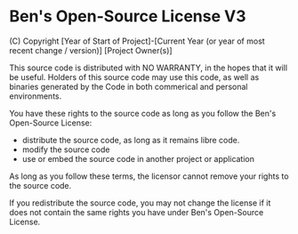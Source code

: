 # Ben's Open-Source License V3
(C) Copyright [Year of Start of Project]-[Current Year (or year of most recent change / version)] [Project Owner(s)]

This source code is distributed with NO WARRANTY, in the hopes that it will be useful.
Holders of this source code may use this code, as well as binaries generated by the Code
in both commerical and personal environments.

You have these rights to the source code as long as you follow the Ben's Open-Source
License:
- distribute the source code, as long as it remains libre code.
- modify the source code
- use or embed the source code in another project or application

As long as you follow these terms, the licensor cannot remove your rights to the source code.

If you redistribute the source code, you may not change the license if it does not contain the
same rights you have under Ben's Open-Source License.

